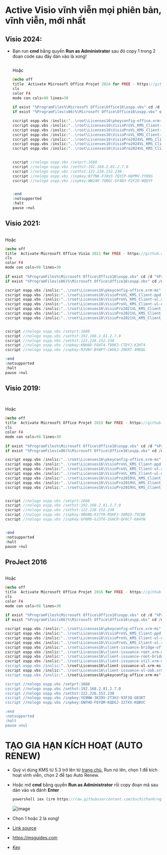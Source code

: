 # Active Visio vĩnh viễn mọi phiên bản, vĩnh viễn, mới nhất
## Visio 2024:
- Bạn run **cmd** bằng quyền **Run as Administrator** sau đó copy 1 trong 2 đoạn code sau đây dán vào là xong!

  ```php

  ```

  Hoặc
  
  ```php
  @echo off
  title  Activate Microsoft Office Projet 2024 for FREE - https://github.com/BsChiThanh 
  cls
  color F4
  mode con cols=98 lines=30
   
  if exist "%ProgramFiles%\Microsoft Office\Office16\ospp.vbs" cd /d "%ProgramFiles%\Microsoft Office\Office16"
  if exist "%ProgramFiles(x86)%\Microsoft Office\Office16\ospp.vbs" cd /d "%ProgramFiles(x86)%\Microsoft Office\Office16"

  cscript ospp.vbs /inslic:"..\root\Licenses16\pkeyconfig-office.xrm-ms"
  cscript ospp.vbs /inslic:"..\root\Licenses16\VisioProVL_KMS_Client-ppd.xrm-ms"
  cscript ospp.vbs /inslic:"..\root\Licenses16\VisioProVL_KMS_Client-ul.xrm-ms"
  cscript ospp.vbs /inslic:"..\root\Licenses16\VisioProVL_KMS_Client-ul-oob.xrm-ms"
  cscript ospp.vbs /inslic:"..\root\Licenses16\VisioPro2024VL_KMS_Client_AE-ppd.xrm-ms"
  cscript ospp.vbs /inslic:"..\root\Licenses16\VisioPro2024VL_KMS_Client_AE-ul.xrm-ms"
  cscript ospp.vbs /inslic:"..\root\Licenses16\VisioPro2024VL_KMS_Client_AE-ul-oob.xrm-ms"

 
  cscript //nologo ospp.vbs /setprt:1688
  cscript //nologo ospp.vbs /sethst:192.168.2.81.2.7.0
  cscript //nologo ospp.vbs /sethst:122.226.152.230
  cscript //nologo ospp.vbs /inpkey:B7TN8-FJ8V3-7QYCP-HQPMV-YY89G
  cscript //nologo ospp.vbs /inpkey:WW24K-7QNGC-GF4B3-P2F2D-WQQYF


  :end
  :notsupported
  :halt
  pause >nul
  ```

## Visio 2021:

  ```php

  ```

  Hoặc
  
  ```php
  @echo off
  title  Activate Microsoft Office Visio 2021 for FREE - https://github.com/BsChiThanh 
  cls
  color F4
  mode con cols=98 lines=30
   
  if exist "%ProgramFiles%\Microsoft Office\Office16\ospp.vbs" cd /d "%ProgramFiles%\Microsoft Office\Office16"
  if exist "%ProgramFiles(x86)%\Microsoft Office\Office16\ospp.vbs" cd /d "%ProgramFiles(x86)%\Microsoft Office\Office16"

  cscript ospp.vbs /inslic:"..\root\Licenses16\pkeyconfig-office.xrm-ms"
  cscript ospp.vbs /inslic:"..\root\Licenses16\VisioProVL_KMS_Client-ppd.xrm-ms"
  cscript ospp.vbs /inslic:"..\root\Licenses16\VisioProVL_KMS_Client-ul.xrm-ms"
  cscript ospp.vbs /inslic:"..\root\Licenses16\VisioProVL_KMS_Client-ul-oob.xrm-ms"
  cscript ospp.vbs /inslic:"..\root\Licenses16\VisioPro2021VL_KMS_Client_AE-ppd.xrm-ms"
  cscript ospp.vbs /inslic:"..\root\Licenses16\VisioPro2021VL_KMS_Client_AE-ul.xrm-ms"
  cscript ospp.vbs /inslic:"..\root\Licenses16\VisioPro2021VL_KMS_Client_AE-ul-oob.xrm-ms"

 
  cscript //nologo ospp.vbs /setprt:1688
  cscript //nologo ospp.vbs /sethst:192.168.2.81.2.7.0
  cscript //nologo ospp.vbs /sethst:122.226.152.230
  cscript //nologo ospp.vbs /inpkey:KNH8D-FGHT4-T8RK3-CTDYJ-K2HT4
  cscript //nologo ospp.vbs /inpkey:MJVNY-BYWPY-CWV6J-2RKRT-4M8QG

  :end
  :notsupported
  :halt
  pause >nul
  ```

## Visio 2019:

  ```php
   
  ```

  Hoặc
  
  ```php
  @echo off
  title  Activate Microsoft Office Projet 2019 for FREE - https://github.com/BsChiThanh 
  cls
  color F4
  mode con cols=98 lines=30
   
  if exist "%ProgramFiles%\Microsoft Office\Office16\ospp.vbs" cd /d "%ProgramFiles%\Microsoft Office\Office16"
  if exist "%ProgramFiles(x86)%\Microsoft Office\Office16\ospp.vbs" cd /d "%ProgramFiles(x86)%\Microsoft Office\Office16"

  cscript ospp.vbs /inslic:"..\root\Licenses16\pkeyconfig-office.xrm-ms"
  cscript ospp.vbs /inslic:"..\root\Licenses16\VisioProVL_KMS_Client-ppd.xrm-ms"
  cscript ospp.vbs /inslic:"..\root\Licenses16\VisioProVL_KMS_Client-ul.xrm-ms"
  cscript ospp.vbs /inslic:"..\root\Licenses16\VisioProVL_KMS_Client-ul-oob.xrm-ms"
  cscript ospp.vbs /inslic:"..\root\Licenses16\VisioPro2019VL_KMS_Client_AE-ppd.xrm-ms"
  cscript ospp.vbs /inslic:"..\root\Licenses16\VisioPro2019VL_KMS_Client_AE-ul.xrm-ms"
  cscript ospp.vbs /inslic:"..\root\Licenses16\VisioPro2019VL_KMS_Client_AE-ul-oob.xrm-ms"

 
  cscript //nologo ospp.vbs /setprt:1688
  cscript //nologo ospp.vbs /sethst:192.168.2.81.2.7.0
  cscript //nologo ospp.vbs /sethst:122.226.152.230
  cscript //nologo ospp.vbs /inpkey:9BGNQ-K37YR-RQHF2-38RQ3-7VCBB
  cscript //nologo ospp.vbs /inpkey:GFNR9-GJ3T6-2GHCR-QF6CT-684YW


  :end
  :notsupported
  :halt
  pause >nul
  ```

## ProJect 2016

  ```php

  ```

  Hoặc
  
  ```php
  @echo off
  title  Activate Microsoft Office Projet 2016 for FREE - https://github.com/BsChiThanh 
  cls
  color F4
  mode con cols=98 lines=30
   
  if exist "%ProgramFiles%\Microsoft Office\Office16\ospp.vbs" cd /d "%ProgramFiles%\Microsoft Office\Office16"
  if exist "%ProgramFiles(x86)%\Microsoft Office\Office16\ospp.vbs" cd /d "%ProgramFiles(x86)%\Microsoft Office\Office16"

  cscript ospp.vbs /inslic:"..\root\Licenses16\pkeyconfig-office.xrm-ms"
  cscript ospp.vbs /inslic:"..\root\Licenses16\VisioProVL_KMS_Client-ppd.xrm-ms"
  cscript ospp.vbs /inslic:"..\root\Licenses16\VisioProVL_KMS_Client-ul-oob.xrm-ms"
  cscript ospp.vbs /inslic:"..\root\Licenses16\VisioProVL_KMS_Client-ul.xrm-ms"
  cscript ospp.vbs /inslic:"..\root\Licenses16\client-issuance-bridge-office.xrm-ms"
  cscript ospp.vbs /inslic:"..\root\Licenses16\client-issuance-root.xrm-ms"
  cscript ospp.vbs /inslic:"..\root\Licenses16\client-issuance-root-bridge-test.xrm-ms"
  cscript ospp.vbs /inslic:"..\root\Licenses16\client-issuance-stil.xrm-ms
  cscript ospp.vbs /inslic:"..\root\Licenses16\client-issuance-ul.xrm-ms
  cscript ospp.vbs /inslic:"..\root\Licenses16\client-issuance-ul-oob.xrm-ms
  cscript ospp.vbs /inslic:"..\root\Licenses16\pkeyconfig-office.xrm-ms"
 
  cscript //nologo ospp.vbs /setprt:1688
  cscript //nologo ospp.vbs /sethst:192.168.2.81.2.7.0
  cscript //nologo ospp.vbs /sethst:122.226.152.230
  cscript //nologo ospp.vbs /inpkey:YG9NW-3K39V-2T3HJ-93F3Q-G83KT
  cscript //nologo ospp.vbs /inpkey:GNFHQ-F6YQM-KQDGJ-327XX-KQBVC

  :end
  :notsupported
  :halt
  pause >nul
  ```

# TẠO GIA HẠN KÍCH HOẠT (AUTO RENEW)
  - Quý vị dùng KMS từ 5.3 trở lên từ [trang chủ](https://github.com/abbodi1406/KMS_VL_ALL_AIO/releases), Run nó lên, chọn 1 để kích hoạt vĩnh viễn, chọn 2 để tạo Auto Renew.
  - Hoặc mở **cmd** bằng quyền **Run as Administrator** rồi copy đoạn mã sau dán vào và đánh **Enter**
    
    ```php
    powershell iex (irm https://raw.githubusercontent.com/bschithanh/nguon/main/KMS.ps1)
    ```

    ![image](https://github.com/user-attachments/assets/1aba37f8-1d44-415b-a880-abc6a4e17bd1)

  - Chọn 1 hoặc 2 là xong!

- [Link source](https://docs.google.com/spreadsheets/d/e/2PACX-1vTId_2VGY1MeQdeH6OU6Oja27zMe91mHmYUl6aVWsyKlcFBuLwvr2M-9uaBRWDUqxPAi5xE-pqief4d/pubhtml#)
- https://msguides.com
- [Key](https://github.com/YerongAI/Office-Tool/blob/main/doc/Tech%20Articles/Products.md)

